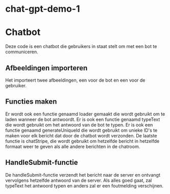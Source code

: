 # chat-gpt-demo-1

 # Chatbot
Deze code is een chatbot die gebruikers in staat stelt om met een bot te communiceren.

## Afbeeldingen importeren
Het importeert twee afbeeldingen, een voor de bot en een voor de gebruiker.

## Functies maken
Er wordt ook een functie genaamd loader gemaakt die wordt gebruikt om te laden wanneer de bot antwoordt. Er is ook een functie genaamd typeText die wordt gebruikt om het antwoord van de bot te typen. Er is ook een functie genaamd generateUniqueId die wordt gebruikt om unieke ID's te maken voor elk bericht dat door de chatbot wordt verzonden. De laatste functie is chatStripe, die wordt gebruikt om hetzelfde bericht in hetzelfde formaat weer te geven als alle andere berichten in de chatroom. 

## HandleSubmit-functie 
De handleSubmit-functie verzendt het bericht naar de server en ontvangt vervolgens hetzelfde antwoord van de server. Als alles goed gaat, zal typeText het antwoord typen en anders zal er een foutmelding verschijnen.
